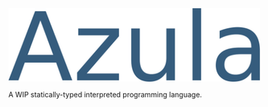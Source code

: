 <img src="https://github.com/OisinA/Azula/blob/master/azula_text.png" width="500" />

A WIP statically-typed interpreted programming language.
